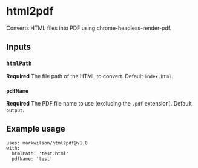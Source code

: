# html2pdf

Converts HTML files into PDF using chrome-headless-render-pdf.

## Inputs

### `htmlPath`

**Required** The file path of the HTML to convert. Default `index.html`.

### `pdfName`

**Required** The PDF file name to use (excluding the `.pdf` extension). Default `output`.

## Example usage

```
uses: markwilson/html2pdf@v1.0
with:
  htmlPath: 'test.html'
  pdfName: 'test'
```